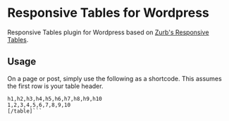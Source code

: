 # Responsive Tables for Wordpress
Responsive Tables plugin for Wordpress based on [Zurb's Responsive Tables](http://zurb.com/playground/responsive-tables).

## Usage
On a page or post, simply use the following as a shortcode. This assumes the first row is your table header.
```[table]
h1,h2,h3,h4,h5,h6,h7,h8,h9,h10
1,2,3,4,5,6,7,8,9,10
[/table]```
